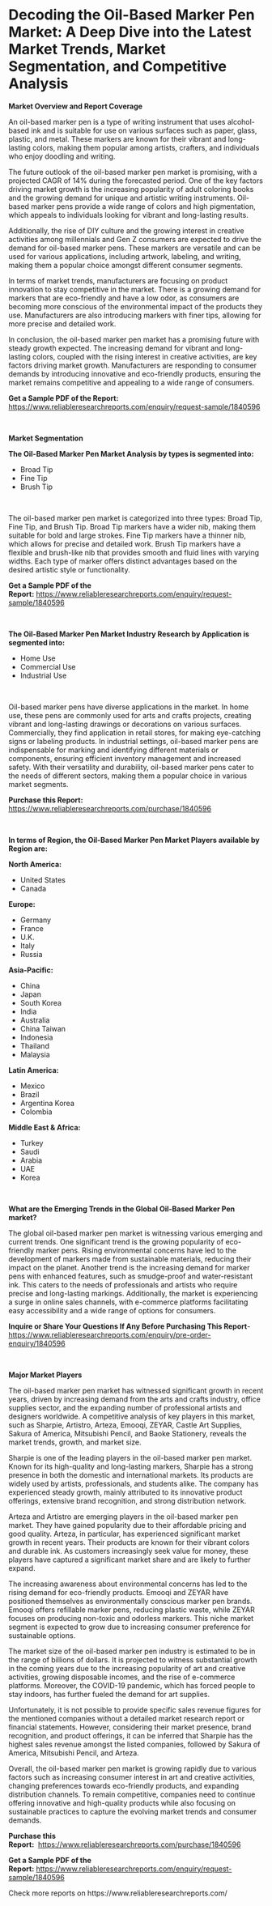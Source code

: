 <p><h1>Decoding the Oil-Based Marker Pen Market: A Deep Dive into the Latest Market Trends, Market Segmentation, and Competitive Analysis</h1></p><p><strong>Market Overview and Report Coverage</strong></p>
<p><p>An oil-based marker pen is a type of writing instrument that uses alcohol-based ink and is suitable for use on various surfaces such as paper, glass, plastic, and metal. These markers are known for their vibrant and long-lasting colors, making them popular among artists, crafters, and individuals who enjoy doodling and writing.</p><p>The future outlook of the oil-based marker pen market is promising, with a projected CAGR of 14% during the forecasted period. One of the key factors driving market growth is the increasing popularity of adult coloring books and the growing demand for unique and artistic writing instruments. Oil-based marker pens provide a wide range of colors and high pigmentation, which appeals to individuals looking for vibrant and long-lasting results.</p><p>Additionally, the rise of DIY culture and the growing interest in creative activities among millennials and Gen Z consumers are expected to drive the demand for oil-based marker pens. These markers are versatile and can be used for various applications, including artwork, labeling, and writing, making them a popular choice amongst different consumer segments.</p><p>In terms of market trends, manufacturers are focusing on product innovation to stay competitive in the market. There is a growing demand for markers that are eco-friendly and have a low odor, as consumers are becoming more conscious of the environmental impact of the products they use. Manufacturers are also introducing markers with finer tips, allowing for more precise and detailed work.</p><p>In conclusion, the oil-based marker pen market has a promising future with steady growth expected. The increasing demand for vibrant and long-lasting colors, coupled with the rising interest in creative activities, are key factors driving market growth. Manufacturers are responding to consumer demands by introducing innovative and eco-friendly products, ensuring the market remains competitive and appealing to a wide range of consumers.</p></p>
<p><strong>Get a Sample PDF of the Report:</strong> <a href="https://www.reliableresearchreports.com/enquiry/request-sample/1840596">https://www.reliableresearchreports.com/enquiry/request-sample/1840596</a></p>
<p>&nbsp;</p>
<p><strong>Market Segmentation</strong></p>
<p><strong>The Oil-Based Marker Pen Market Analysis by types is segmented into:</strong></p>
<p><ul><li>Broad Tip</li><li>Fine Tip</li><li>Brush Tip</li></ul></p>
<p>&nbsp;</p>
<p><p>The oil-based marker pen market is categorized into three types: Broad Tip, Fine Tip, and Brush Tip. Broad Tip markers have a wider nib, making them suitable for bold and large strokes. Fine Tip markers have a thinner nib, which allows for precise and detailed work. Brush Tip markers have a flexible and brush-like nib that provides smooth and fluid lines with varying widths. Each type of marker offers distinct advantages based on the desired artistic style or functionality.</p></p>
<p><strong>Get a Sample PDF of the Report:</strong>&nbsp;<a href="https://www.reliableresearchreports.com/enquiry/request-sample/1840596">https://www.reliableresearchreports.com/enquiry/request-sample/1840596</a></p>
<p>&nbsp;</p>
<p><strong>The Oil-Based Marker Pen Market Industry Research by Application is segmented into:</strong></p>
<p><ul><li>Home Use</li><li>Commercial Use</li><li>Industrial Use</li></ul></p>
<p>&nbsp;</p>
<p><p>Oil-based marker pens have diverse applications in the market. In home use, these pens are commonly used for arts and crafts projects, creating vibrant and long-lasting drawings or decorations on various surfaces. Commercially, they find application in retail stores, for making eye-catching signs or labeling products. In industrial settings, oil-based marker pens are indispensable for marking and identifying different materials or components, ensuring efficient inventory management and increased safety. With their versatility and durability, oil-based marker pens cater to the needs of different sectors, making them a popular choice in various market segments.</p></p>
<p><strong>Purchase this Report:</strong>&nbsp; <a href="https://www.reliableresearchreports.com/purchase/1840596">https://www.reliableresearchreports.com/purchase/1840596</a></p>
<p>&nbsp;</p>
<p><strong>In terms of Region, the Oil-Based Marker Pen Market Players available by Region are:</strong></p>
<p>
    <p> <strong> North America: </strong>
        <ul>
            <li>United States</li>
            <li>Canada</li>
        </ul>
        </p> 
    <p> <strong> Europe: </strong>
        <ul>
            <li>Germany</li>
            <li>France</li>
            <li>U.K.</li>
            <li>Italy</li>
            <li>Russia</li>
        </ul>
        </p> 
    <p> <strong> Asia-Pacific: </strong>
        <ul>
            <li>China</li>
            <li>Japan</li>
            <li>South Korea</li>
            <li>India</li>
            <li>Australia</li>
            <li>China Taiwan</li>
            <li>Indonesia</li>
            <li>Thailand</li>
            <li>Malaysia</li>
        </ul>
        </p> 
    <p> <strong> Latin America: </strong>
        <ul>
            <li>Mexico</li>
            <li>Brazil</li>
            <li>Argentina Korea</li>
            <li>Colombia</li>
        </ul>
        </p> 
    <p> <strong> Middle East & Africa: </strong>
        <ul>
            <li>Turkey</li>
            <li>Saudi</li>
            <li>Arabia</li>
            <li>UAE</li>
            <li>Korea</li>
        </ul>
    </p>
    </p>
<p>&nbsp;</p>
<p><strong>What are the Emerging Trends in the Global Oil-Based Marker Pen market?</strong></p>
<p><p>The global oil-based marker pen market is witnessing various emerging and current trends. One significant trend is the growing popularity of eco-friendly marker pens. Rising environmental concerns have led to the development of markers made from sustainable materials, reducing their impact on the planet. Another trend is the increasing demand for marker pens with enhanced features, such as smudge-proof and water-resistant ink. This caters to the needs of professionals and artists who require precise and long-lasting markings. Additionally, the market is experiencing a surge in online sales channels, with e-commerce platforms facilitating easy accessibility and a wide range of options for consumers.</p></p>
<p><strong>Inquire or Share Your Questions If Any Before Purchasing This Report</strong>- <a href="https://www.reliableresearchreports.com/enquiry/pre-order-enquiry/1840596">https://www.reliableresearchreports.com/enquiry/pre-order-enquiry/1840596</a></p>
<p>&nbsp;</p>
<p><strong>Major Market Players</strong></p>
<p><p>The oil-based marker pen market has witnessed significant growth in recent years, driven by increasing demand from the arts and crafts industry, office supplies sector, and the expanding number of professional artists and designers worldwide. A competitive analysis of key players in this market, such as Sharpie, Artistro, Arteza, Emooqi, ZEYAR, Castle Art Supplies, Sakura of America, Mitsubishi Pencil, and Baoke Stationery, reveals the market trends, growth, and market size.</p><p>Sharpie is one of the leading players in the oil-based marker pen market. Known for its high-quality and long-lasting markers, Sharpie has a strong presence in both the domestic and international markets. Its products are widely used by artists, professionals, and students alike. The company has experienced steady growth, mainly attributed to its innovative product offerings, extensive brand recognition, and strong distribution network.</p><p>Arteza and Artistro are emerging players in the oil-based marker pen market. They have gained popularity due to their affordable pricing and good quality. Arteza, in particular, has experienced significant market growth in recent years. Their products are known for their vibrant colors and durable ink. As customers increasingly seek value for money, these players have captured a significant market share and are likely to further expand.</p><p>The increasing awareness about environmental concerns has led to the rising demand for eco-friendly products. Emooqi and ZEYAR have positioned themselves as environmentally conscious marker pen brands. Emooqi offers refillable marker pens, reducing plastic waste, while ZEYAR focuses on producing non-toxic and odorless markers. This niche market segment is expected to grow due to increasing consumer preference for sustainable options.</p><p>The market size of the oil-based marker pen industry is estimated to be in the range of billions of dollars. It is projected to witness substantial growth in the coming years due to the increasing popularity of art and creative activities, growing disposable incomes, and the rise of e-commerce platforms. Moreover, the COVID-19 pandemic, which has forced people to stay indoors, has further fueled the demand for art supplies.</p><p>Unfortunately, it is not possible to provide specific sales revenue figures for the mentioned companies without a detailed market research report or financial statements. However, considering their market presence, brand recognition, and product offerings, it can be inferred that Sharpie has the highest sales revenue amongst the listed companies, followed by Sakura of America, Mitsubishi Pencil, and Arteza.</p><p>Overall, the oil-based marker pen market is growing rapidly due to various factors such as increasing consumer interest in art and creative activities, changing preferences towards eco-friendly products, and expanding distribution channels. To remain competitive, companies need to continue offering innovative and high-quality products while also focusing on sustainable practices to capture the evolving market trends and consumer demands.</p></p>
<p><strong>Purchase this Report:</strong>&nbsp;&nbsp;<a href="https://www.reliableresearchreports.com/purchase/1840596">https://www.reliableresearchreports.com/purchase/1840596</a></p>
<p></p>
<p><strong>Get a Sample PDF of the Report:</strong>&nbsp;<a href="https://www.reliableresearchreports.com/enquiry/request-sample/1840596">https://www.reliableresearchreports.com/enquiry/request-sample/1840596</a></p>
<p>Check more reports on https://www.reliableresearchreports.com/</p>